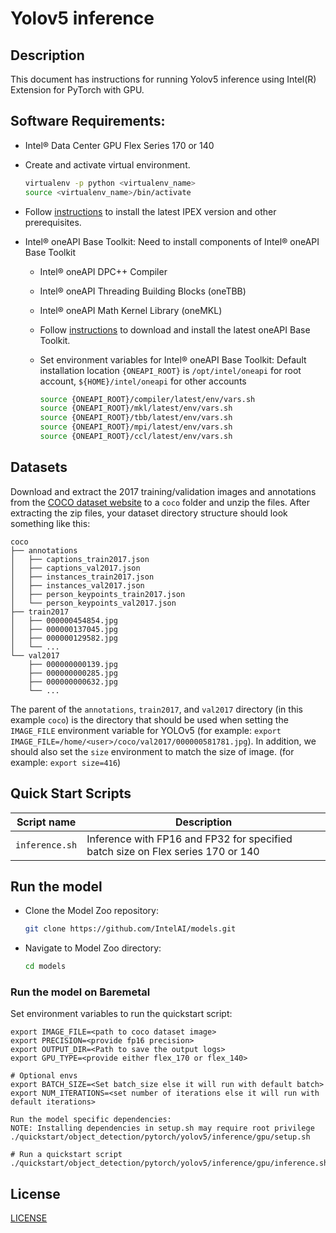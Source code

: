 <!--- 0. Title -->
# Yolov5 inference

<!-- 10. Description -->
## Description

This document has instructions for running Yolov5 inference using
Intel(R) Extension for PyTorch with GPU.

<!--- 20. GPU Setup -->
## Software Requirements:
- Intel® Data Center GPU Flex Series 170 or 140
- Create and activate virtual environment.
  ```bash
  virtualenv -p python <virtualenv_name>
  source <virtualenv_name>/bin/activate
  ```
- Follow [instructions](https://pypi.org/project/intel-extension-for-pytorch/) to install the latest IPEX version and other prerequisites.

- Intel® oneAPI Base Toolkit: Need to install components of Intel® oneAPI Base Toolkit
  - Intel® oneAPI DPC++ Compiler
  - Intel® oneAPI Threading Building Blocks (oneTBB)
  - Intel® oneAPI Math Kernel Library (oneMKL)
  - Follow [instructions](https://www.intel.com/content/www/us/en/developer/tools/oneapi/base-toolkit-download.html?operatingsystem=linux&distributions=offline) to download and install the latest oneAPI Base Toolkit.

  - Set environment variables for Intel® oneAPI Base Toolkit: 
    Default installation location `{ONEAPI_ROOT}` is `/opt/intel/oneapi` for root account, `${HOME}/intel/oneapi` for other accounts
    ```bash
    source {ONEAPI_ROOT}/compiler/latest/env/vars.sh
    source {ONEAPI_ROOT}/mkl/latest/env/vars.sh
    source {ONEAPI_ROOT}/tbb/latest/env/vars.sh
    source {ONEAPI_ROOT}/mpi/latest/env/vars.sh
    source {ONEAPI_ROOT}/ccl/latest/env/vars.sh
    ```

<!--- 30. Datasets -->
## Datasets

Download and extract the 2017 training/validation images and annotations from the [COCO dataset website](https://cocodataset.org/#download) to a `coco` folder and unzip the files. After extracting the zip files, your dataset directory structure should look something like this:
```
coco
├── annotations
│   ├── captions_train2017.json
│   ├── captions_val2017.json
│   ├── instances_train2017.json
│   ├── instances_val2017.json
│   ├── person_keypoints_train2017.json
│   └── person_keypoints_val2017.json
├── train2017
│   ├── 000000454854.jpg
│   ├── 000000137045.jpg
│   ├── 000000129582.jpg
│   └── ...
└── val2017
    ├── 000000000139.jpg
    ├── 000000000285.jpg
    ├── 000000000632.jpg
    └── ...
```
The parent of the `annotations`, `train2017`, and `val2017` directory (in this example `coco`) is the directory that should be used when setting the `IMAGE_FILE` environment
variable for YOLOv5 (for example: `export IMAGE_FILE=/home/<user>/coco/val2017/000000581781.jpg`). In addition, we should also set the `size` environment to match the size of image.
(for example: `export size=416`)

<!--- 40. Quick Start Scripts -->
## Quick Start Scripts

| Script name | Description |
|-------------|-------------|
| `inference.sh` | Inference with FP16 and FP32 for specified batch size on Flex series 170 or 140 |

<!--- 50. Baremetal -->
## Run the model
* Clone the Model Zoo repository:
  ```bash
  git clone https://github.com/IntelAI/models.git
  ```
* Navigate to Model Zoo directory:
  ```bash
  cd models
  ```

### Run the model on Baremetal
Set environment variables to run the quickstart script:
```
export IMAGE_FILE=<path to coco dataset image>
export PRECISION=<provide fp16 precision>
export OUTPUT_DIR=<Path to save the output logs>
export GPU_TYPE=<provide either flex_170 or flex_140>

# Optional envs
export BATCH_SIZE=<Set batch_size else it will run with default batch>
export NUM_ITERATIONS=<set number of iterations else it will run with default iterations>

Run the model specific dependencies:
NOTE: Installing dependencies in setup.sh may require root privilege
./quickstart/object_detection/pytorch/yolov5/inference/gpu/setup.sh

# Run a quickstart script
./quickstart/object_detection/pytorch/yolov5/inference/gpu/inference.sh
```

<!--- 80. License -->
## License

[LICENSE](/LICENSE)
